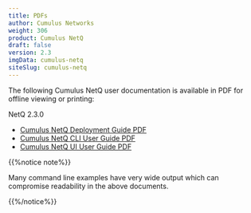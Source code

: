 ```yaml
---
title: PDFs
author: Cumulus Networks
weight: 306
product: Cumulus NetQ
draft: false
version: 2.3
imgData: cumulus-netq
siteSlug: cumulus-netq
---
```

The following Cumulus NetQ user documentation is available in PDF for offline viewing or printing:

NetQ 2.3.0


- [Cumulus NetQ Deployment Guide PDF](https://s3-us-west-2.amazonaws.com/dev.docs.cumulusnetworks.com/pdfs/Cumulus_NetQ_220_Deployment_Guide.pdf)
- [Cumulus NetQ CLI User Guide PDF](https://s3-us-west-2.amazonaws.com/dev.docs.cumulusnetworks.com/pdfs/Cumulus_NetQ_220_CLI_User_Guide.pdf)
- [Cumulus NetQ UI User Guide PDF](https://s3-us-west-2.amazonaws.com/dev.docs.cumulusnetworks.com/pdfs/Cumulus_NetQ_220_UI_User_Guide.pdf)

{{%notice note%}}

Many command line examples have very wide output which can compromise readability in the above documents.

{{%/notice%}}
